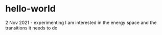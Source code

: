 # hello-world
2 Nov 2021 - experimenting
I am interested in the energy space and the transitions it needs to do
